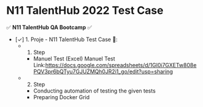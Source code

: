 # N11 TalentHub 2022 Test Case
:white_check_mark: **N11 TalentHub QA Bootcamp** :white_check_mark:

- [✓] 1. Proje - N11 TalentHub Test Case :tada::
  - 1. Step
      - Manuel Test (Excel)
        Manuel Test Link:https://docs.google.com/spreadsheets/d/1GI0i7GXETw808ePQV3pr6bQTyu7GJUZMQh0JR2i1_go/edit?usp=sharing
  - 2. Step
      - Conducting automation of testing the given tests
      - Preparing Docker Grid
   &nbsp;
   
